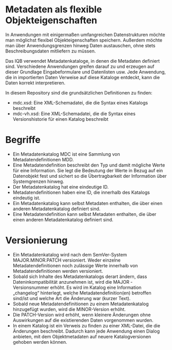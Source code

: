 # Metadaten als flexible Objekteigenschaften
In Anwendungen mit einigermaßen umfangreichen Datenstrukturen 
möchte man möglichst flexibel Objekteigenschaften speichern.
Außerdem möchte man über Anwendungsgrenzen hinweg Daten 
austauschen, ohne stets Beschreibungsdaten mitliefern zu
müssen. 

Das IQB verwendet Metadatenkataloge, in denen die
Metadaten definiert sind. Verschiedene Anwendungen greifen 
darauf zu und erzeugen auf dieser Grundlage Eingabeformulare
und Datenlisten usw. Jede Anwendung, die in importierten Daten
Verweise auf diese Kataloge entdeckt, kann die Daten korrekt
interpretieren.  

In diesem Repository sind die grundsätzlichen Definitionen zu
finden:
- mdc.xsd: Eine XML-Schemadatei, die die Syntax eines Katalogs
beschreibt
- mdc-vh.xsd: Eine XML-Schemadatei, die die Syntax eines Versionshistorie
 für einen Katalog beschreibt

# Begriffe
- Ein Metadatenkatalog MDC ist eine Sammlung von 
Metadatendefinitionen MDD. 
- Eine Metadatendefinition beschreibt den Typ und damit 
mögliche Werte für eine Information. Sie legt die Bedeutung der Werte in Bezug auf ein Datenobjekt fest und sichert so die Übertragbarkeit der Information über Systemgrenzen hinweg.
- Der Metadatenkatalog hat eine eindeutige ID.
- Metadatendefinitionen haben eine ID, die innerhalb des Katalogs eindeutig ist.
- Ein Metadatenkatalog kann selbst Metadaten enthalten, die über einen anderen Metadatenkatalog definiert sind.
- Eine Metadatendefinition kann selbst Metadaten enthalten, die über einen anderen Metadatenkatalog definiert sind.
# Versionierung
- Ein Metadatenkatalog wird nach dem SemVer-System MAJOR.MINOR.PATCH versioniert. Weder einzelne Metadatendefinitionen noch zulässige Werte innerhalb von Metadatendefinitionen werden versioniert.
- Sobald sich Inhalte des Metadatenkatalogs derart ändern, dass Dateninkompatibilität anzunehmen ist, wird die MAJOR -Versionsnummer erhöht. Es wird im Katalog eine Information „changelog“ hinterlegt, welche Metadatendefinition(en) betroffen sind/ist und welche Art die Änderung war (kurzer Text).
- Sobald neue Metadatendefinitionen zu einem Metadatenkatalog hinzugefügt wurden, wird die MINOR-Version erhöht.
- Die PATCH-Version wird erhöht, wenn kleinere Änderungen ohne Auswirkungen auf die existierenden Daten vorgenommen wurden.
- In einem Katalog ist ein Verweis zu finden zu einer XML-Datei, die die Änderungen beschreibt. Dadurch kann jede Anwendung einen Dialog anbieten, mit dem Objektmetadaten auf neuere Katalogversionen gehoben werden können.    
